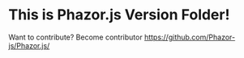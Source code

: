 # This is Phazor.js Version Folder!
Want to contribute?
Become contributor https://github.com/Phazor-js/Phazor.js/

